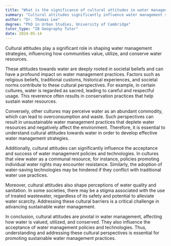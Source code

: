 ```yaml
---
title: "What is the significance of cultural attitudes in water management?"
summary: "Cultural attitudes significantly influence water management strategies, shaping how communities value, use, and conserve water resources."
author: "Dr. Thomas Lee"
degree: "PhD in Urban Studies, University of Cambridge"
tutor_type: "IB Geography Tutor"
date: 2024-05-14
---
```


Cultural attitudes play a significant role in shaping water management strategies, influencing how communities value, utilize, and conserve water resources.

These attitudes towards water are deeply rooted in societal beliefs and can have a profound impact on water management practices. Factors such as religious beliefs, traditional customs, historical experiences, and societal norms contribute to these cultural perspectives. For example, in certain cultures, water is regarded as sacred, leading to careful and respectful usage. This reverence often results in conservation practices that help sustain water resources.

Conversely, other cultures may perceive water as an abundant commodity, which can lead to overconsumption and waste. Such perspectives can result in unsustainable water management practices that deplete water resources and negatively affect the environment. Therefore, it is essential to understand cultural attitudes towards water in order to develop effective water management strategies.

Additionally, cultural attitudes can significantly influence the acceptance and success of water management policies and technologies. In cultures that view water as a communal resource, for instance, policies promoting individual water rights may encounter resistance. Similarly, the adoption of water-saving technologies may be hindered if they conflict with traditional water use practices.

Moreover, cultural attitudes also shape perceptions of water quality and sanitation. In some societies, there may be a stigma associated with the use of treated wastewater, regardless of its safety and potential to alleviate water scarcity. Addressing these cultural barriers is a critical challenge in advancing sustainable water management.

In conclusion, cultural attitudes are pivotal in water management, affecting how water is valued, utilized, and conserved. They also influence the acceptance of water management policies and technologies. Thus, understanding and addressing these cultural perspectives is essential for promoting sustainable water management practices.
    